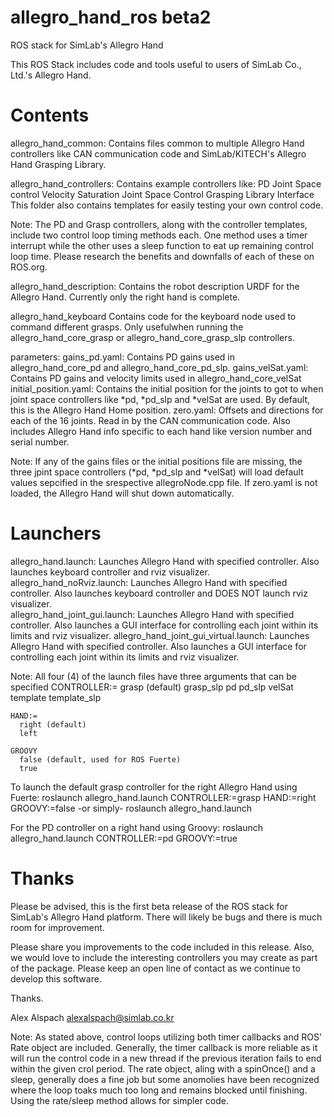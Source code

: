allegro_hand_ros beta2
======================

ROS stack for SimLab's Allegro Hand

This ROS Stack includes code and tools useful
to users of SimLab Co., Ltd.'s Allegro Hand.



Contents
========
allegro_hand_common:
  Contains files common to multiple Allegro Hand controllers like CAN communication code and SimLab/KITECH's Allegro Hand Grasping Library.

allegro_hand_controllers:
  Contains example controllers like: 
    PD Joint Space control
    Velocity Saturation Joint Space Control
    Grasping Library Interface
  This folder also contains templates for easily testing your own control code.
  
  Note: The PD and Grasp controllers, along with the controller templates, include two control loop timing methods each. One method uses a timer interrupt while the other uses a sleep function to eat up remaining control loop time. Please research the benefits and downfalls of each of these on ROS.org.
  
allegro_hand_description:
  Contains the robot description URDF for the Allegro Hand. Currently only the right hand is complete.
      
allegro_hand_keyboard
  Contains code for the keyboard node used to command different grasps. Only usefulwhen running the allegro_hand_core_grasp or allegro_hand_core_grasp_slp controllers.
  
parameters:
  gains_pd.yaml: Contains PD gains used in allegro_hand_core_pd and allegro_hand_core_pd_slp.
  gains_velSat.yaml: Contains PD gains and velocity limits used in allegro_hand_core_velSat
  initial_position.yaml: Contains the initial position for the joints to got to when joint space controllers like *pd, *pd_slp and *velSat are used. By default, this is the Allegro Hand Home position.
  zero.yaml: Offsets and directions for each of the 16 joints. Read in by the CAN communication code. Also includes Allegro Hand info specific to each hand like version number and serial number.
  
  Note: If any of the gains files or the initial positions file are missing, the three jpint space controllers (*pd, *pd_slp and *velSat) will load default values sepcified in the srespective allegroNode.cpp file. If zero.yaml is not loaded, the Allegro Hand will shut down automatically.
  
Launchers
=========
  allegro_hand.launch: Launches Allegro Hand with specified controller. Also launches keyboard controller and rviz visualizer.
  allegro_hand_noRviz.launch: Launches Allegro Hand with specified controller. Also launches keyboard controller and DOES NOT launch rviz visualizer.  
  allegro_hand_joint_gui.launch: Launches Allegro Hand with specified controller. Also launches a GUI interface for controlling each joint within its limits and rviz visualizer.
  allegro_hand_joint_gui_virtual.launch: Launches Allegro Hand with specified controller. Also launches a GUI interface for controlling each joint within its limits and rviz visualizer.
  
  Note: All four (4) of the launch files have three arguments that can be specified
    CONTROLLER:=
      grasp (default)
      grasp_slp
      pd
      pd_slp
      velSat
      template
      template_slp
      
    HAND:=
      right (default)
      left
      
    GROOVY
      false (default, used for ROS Fuerte)
      true  
    
  To launch the default grasp controller for the right Allegro Hand using Fuerte:
    roslaunch allegro_hand.launch CONTROLLER:=grasp HAND:=right GROOVY:=false
    -or simply-
    roslaunch allegro_hand.launch
  
  For the PD controller on a right hand using Groovy:
    roslaunch allegro_hand.launch CONTROLLER:=pd GROOVY:=true
    
    
Thanks
======    
Please be advised, this is the first beta release of the ROS stack for SimLab's Allegro Hand platform. There will likely be bugs and there is much room for improvement. 

Please share you improvements to the code included in this release. Also, we would love to include the interesting controllers you may create as part of the package. Please keep an open line of contact as we continue to develop this software.

Thanks.

Alex Alspach <alexalspach@simlab.co.kr>




 
Note:
 As stated above, control loops utilizing both timer callbacks and ROS' Rate object are included. Generally, the timer callback is more reliable as it will run the control code in a new thread if the previous iteration fails to end within the given crol period. The rate object, aling with a spinOnce() and a sleep, generally does a fine job but some anomolies have been recognized where the loop toaks much too long and remains blocked until finishing. Using the rate/sleep method allows for simpler code.
 
